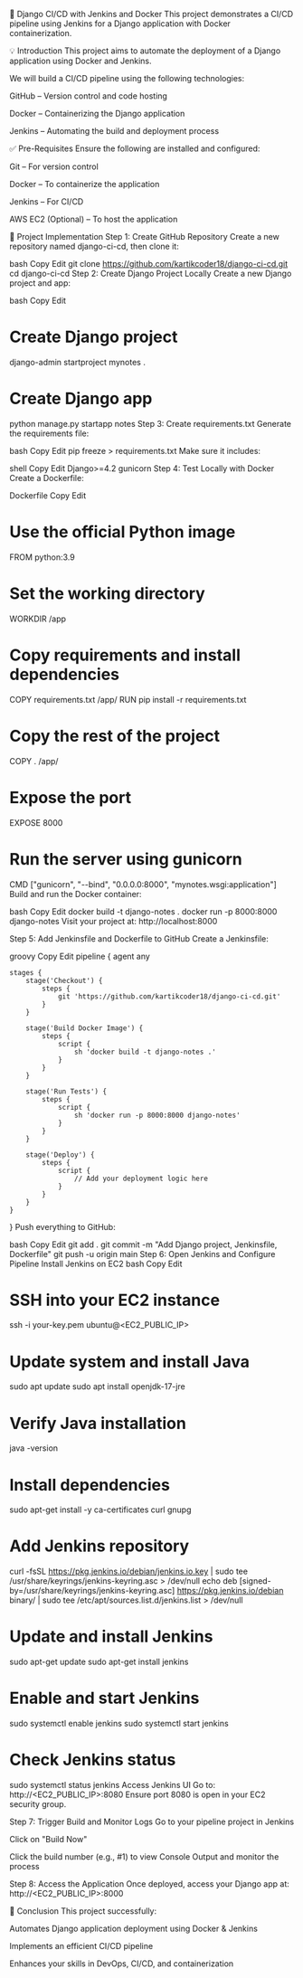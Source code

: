 🚀 Django CI/CD with Jenkins and Docker
This project demonstrates a CI/CD pipeline using Jenkins for a Django application with Docker containerization.

💡 Introduction
This project aims to automate the deployment of a Django application using Docker and Jenkins.

We will build a CI/CD pipeline using the following technologies:

GitHub – Version control and code hosting

Docker – Containerizing the Django application

Jenkins – Automating the build and deployment process

✅ Pre-Requisites
Ensure the following are installed and configured:

Git – For version control

Docker – To containerize the application

Jenkins – For CI/CD

AWS EC2 (Optional) – To host the application

🚀 Project Implementation
Step 1: Create GitHub Repository
Create a new repository named django-ci-cd, then clone it:

bash
Copy
Edit
git clone https://github.com/kartikcoder18/django-ci-cd.git
cd django-ci-cd
Step 2: Create Django Project Locally
Create a new Django project and app:

bash
Copy
Edit
# Create Django project
django-admin startproject mynotes .

# Create Django app
python manage.py startapp notes
Step 3: Create requirements.txt
Generate the requirements file:

bash
Copy
Edit
pip freeze > requirements.txt
Make sure it includes:

shell
Copy
Edit
Django>=4.2
gunicorn
Step 4: Test Locally with Docker
Create a Dockerfile:

Dockerfile
Copy
Edit
# Use the official Python image
FROM python:3.9

# Set the working directory
WORKDIR /app

# Copy requirements and install dependencies
COPY requirements.txt /app/
RUN pip install -r requirements.txt

# Copy the rest of the project
COPY . /app/

# Expose the port
EXPOSE 8000

# Run the server using gunicorn
CMD ["gunicorn", "--bind", "0.0.0.0:8000", "mynotes.wsgi:application"]
Build and run the Docker container:

bash
Copy
Edit
docker build -t django-notes .
docker run -p 8000:8000 django-notes
Visit your project at: http://localhost:8000

Step 5: Add Jenkinsfile and Dockerfile to GitHub
Create a Jenkinsfile:

groovy
Copy
Edit
pipeline {
    agent any

    stages {
        stage('Checkout') {
            steps {
                git 'https://github.com/kartikcoder18/django-ci-cd.git'
            }
        }

        stage('Build Docker Image') {
            steps {
                script {
                    sh 'docker build -t django-notes .'
                }
            }
        }

        stage('Run Tests') {
            steps {
                script {
                    sh 'docker run -p 8000:8000 django-notes'
                }
            }
        }

        stage('Deploy') {
            steps {
                script {
                    // Add your deployment logic here
                }
            }
        }
    }
}
Push everything to GitHub:

bash
Copy
Edit
git add .
git commit -m "Add Django project, Jenkinsfile, Dockerfile"
git push -u origin main
Step 6: Open Jenkins and Configure Pipeline
Install Jenkins on EC2
bash
Copy
Edit
# SSH into your EC2 instance
ssh -i your-key.pem ubuntu@<EC2_PUBLIC_IP>

# Update system and install Java
sudo apt update
sudo apt install openjdk-17-jre

# Verify Java installation
java -version

# Install dependencies
sudo apt-get install -y ca-certificates curl gnupg

# Add Jenkins repository
curl -fsSL https://pkg.jenkins.io/debian/jenkins.io.key | sudo tee /usr/share/keyrings/jenkins-keyring.asc > /dev/null
echo deb [signed-by=/usr/share/keyrings/jenkins-keyring.asc] https://pkg.jenkins.io/debian binary/ | sudo tee /etc/apt/sources.list.d/jenkins.list > /dev/null

# Update and install Jenkins
sudo apt-get update
sudo apt-get install jenkins

# Enable and start Jenkins
sudo systemctl enable jenkins
sudo systemctl start jenkins

# Check Jenkins status
sudo systemctl status jenkins
Access Jenkins UI
Go to:
http://<EC2_PUBLIC_IP>:8080
Ensure port 8080 is open in your EC2 security group.

Step 7: Trigger Build and Monitor Logs
Go to your pipeline project in Jenkins

Click on "Build Now"

Click the build number (e.g., #1) to view Console Output and monitor the process

Step 8: Access the Application
Once deployed, access your Django app at:
http://<EC2_PUBLIC_IP>:8000

🎯 Conclusion
This project successfully:

Automates Django application deployment using Docker & Jenkins

Implements an efficient CI/CD pipeline

Enhances your skills in DevOps, CI/CD, and containerization
